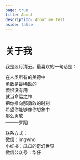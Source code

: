 ```yaml
---
page: true
title: About
description: About me test
aside: false
---
```


# 关于我

我是淡月清云。最喜欢的一句话是：

在人类所有的美德中  
勇敢是最稀缺的  
愤恨没有用  
就当命运之神  
把你推向那勇敢的时刻  
希望你能够像你想象中  
那么勇敢  
———罗翔

联系方式：  
微信：imgwho  
小红书：瓜瓜的奇幻世界  
微信公众号：华仔  


